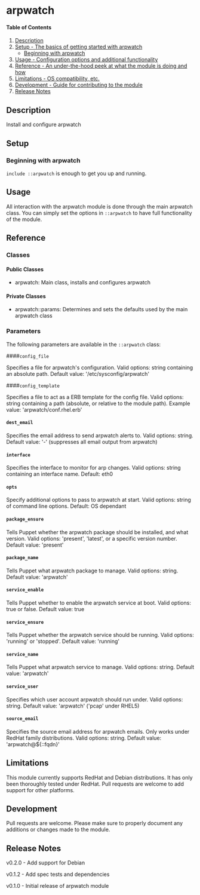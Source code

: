 # arpwatch

#### Table of Contents

1. [Description](#description)
1. [Setup - The basics of getting started with arpwatch](#setup)
    * [Beginning with arpwatch](#beginning-with-arpwatch)
1. [Usage - Configuration options and additional functionality](#usage)
1. [Reference - An under-the-hood peek at what the module is doing and how](#reference)
1. [Limitations - OS compatibility, etc.](#limitations)
1. [Development - Guide for contributing to the module](#development)
1. [Release Notes](#release-notes)

## Description

Install and configure arpwatch

## Setup

### Beginning with arpwatch

`include ::arpwatch` is enough to get you up and running.

## Usage

All interaction with the arpwatch module is done through the main arpwatch class. You can simply set the options in `::arpwatch` to have full functionality of the module.

## Reference

### Classes

#### Public Classes

* arpwatch: Main class, installs and configures arpwatch

#### Private Classes

* arpwatch::params: Determines and sets the defaults used by the main arpwatch class

### Parameters

The following parameters are available in the `::arpwatch` class:

####`config_file`

Specifies a file for arpwatch's configuration. Valid options: string containing an absolute path. Default value: '/etc/sysconfig/arpwatch'

####`config_template`

Specifies a file to act as a ERB template for the config file. Valid options: string containing a path (absolute, or relative to the module path). Example value: 'arpwatch/conf.rhel.erb'

#### `dest_email`

Specifies the email address to send arpwatch alerts to. Valid options: string. Default value: '-' (suppresses all email output from arpwatch)

#### `interface`

Specifies the interface to monitor for arp changes. Valid options: string containing an interface name. Default: eth0

#### `opts`

Specify additional options to pass to arpwatch at start. Valid options: string of command line options. Default: OS dependant
#### `package_ensure`

Tells Puppet whether the arpwatch package should be installed, and what version. Valid options: 'present', 'latest', or a specific version number. Default value: 'present'

#### `package_name`

Tells Puppet what arpwatch package to manage. Valid options: string. Default value: 'arpwatch'

#### `service_enable`

Tells Puppet whether to enable the arpwatch service at boot. Valid options: true or false. Default value: true

#### `service_ensure`

Tells Puppet whether the arpwatch service should be running. Valid options: 'running' or 'stopped'. Default value: 'running'

#### `service_name`

Tells Puppet what arpwatch service to manage. Valid options: string. Default value: 'arpwatch'

#### `service_user`

Specifies which user account arpwatch should run under. Valid options: string. Default value: 'arpwatch' ('pcap' under RHEL5)

#### `source_email`

Specifies the source email address for arpwatch emails. Only works under RedHat family distributions. Valid options: string. Default value: 'arpwatch@${::fqdn}'

## Limitations

This module currently supports RedHat and Debian distributions. It has only been thoroughly tested under RedHat.
Pull requests are welcome to add support for other platforms.

## Development

Pull requests are welcome. Please make sure to properly document any additions or changes made to the module.

## Release Notes

v0.2.0 - Add support for Debian

v0.1.2 - Add spec tests and dependencies

v0.1.0 - Initial release of arpwatch module
